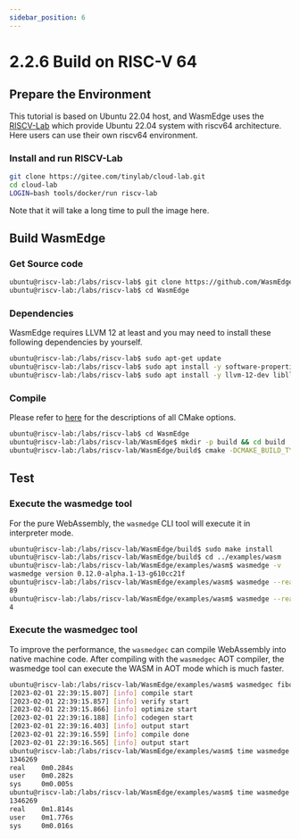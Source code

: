```yaml
---
sidebar_position: 6
---
```


# 2.2.6 Build on RISC-V 64

## Prepare the Environment

This tutorial is based on Ubuntu 22.04 host, and WasmEdge uses the [RISCV-Lab](https://gitee.com/tinylab/riscv-lab) which provide Ubuntu 22.04 system with riscv64 architecture. Here users can use their own riscv64 environment.

### Install and run RISCV-Lab

```bash
git clone https://gitee.com/tinylab/cloud-lab.git
cd cloud-lab
LOGIN=bash tools/docker/run riscv-lab
```

Note that it will take a long time to pull the image here.

## Build WasmEdge

### Get Source code

```bash
ubuntu@riscv-lab:/labs/riscv-lab$ git clone https://github.com/WasmEdge/WasmEdge.git
ubuntu@riscv-lab:/labs/riscv-lab$ cd WasmEdge
```

### Dependencies

WasmEdge requires LLVM 12 at least and you may need to install these following dependencies by yourself.

```bash
ubuntu@riscv-lab:/labs/riscv-lab$ sudo apt-get update
ubuntu@riscv-lab:/labs/riscv-lab$ sudo apt install -y software-properties-common cmake libboost-all-dev
ubuntu@riscv-lab:/labs/riscv-lab$ sudo apt install -y llvm-12-dev liblld-12-dev
```

### Compile

Please refer to [here](/docs/contribute/source/build_from_src.md#cmake-building-options) for the descriptions of all CMake options.

```bash
ubuntu@riscv-lab:/labs/riscv-lab$ cd WasmEdge
ubuntu@riscv-lab:/labs/riscv-lab/WasmEdge$ mkdir -p build && cd build
ubuntu@riscv-lab:/labs/riscv-lab/WasmEdge/build$ cmake -DCMAKE_BUILD_TYPE=Release .. && make -j
```

## Test

### Execute the wasmedge tool

For the pure WebAssembly, the `wasmedge` CLI tool will execute it in interpreter mode.

```bash
ubuntu@riscv-lab:/labs/riscv-lab/WasmEdge/build$ sudo make install
ubuntu@riscv-lab:/labs/riscv-lab/WasmEdge/build$ cd ../examples/wasm
ubuntu@riscv-lab:/labs/riscv-lab/WasmEdge/examples/wasm$ wasmedge -v
wasmedge version 0.12.0-alpha.1-13-g610cc21f
ubuntu@riscv-lab:/labs/riscv-lab/WasmEdge/examples/wasm$ wasmedge --reactor fibonacci.wasm fib 10
89
ubuntu@riscv-lab:/labs/riscv-lab/WasmEdge/examples/wasm$ wasmedge --reactor add.wasm add 2 2
4
```

### Execute the wasmedgec tool

To improve the performance, the `wasmedgec` can compile WebAssembly into native machine code. After compiling with the `wasmedgec` AOT compiler, the wasmedge tool can execute the WASM in AOT mode which is much faster.

```bash
ubuntu@riscv-lab:/labs/riscv-lab/WasmEdge/examples/wasm$ wasmedgec fibonacci.wasm fibonacci_aot.wasm
[2023-02-01 22:39:15.807] [info] compile start
[2023-02-01 22:39:15.857] [info] verify start
[2023-02-01 22:39:15.866] [info] optimize start
[2023-02-01 22:39:16.188] [info] codegen start
[2023-02-01 22:39:16.403] [info] output start
[2023-02-01 22:39:16.559] [info] compile done
[2023-02-01 22:39:16.565] [info] output start
ubuntu@riscv-lab:/labs/riscv-lab/WasmEdge/examples/wasm$ time wasmedge --reactor fibonacci_aot.wasm fib 30
1346269
real    0m0.284s
user    0m0.282s
sys     0m0.005s
ubuntu@riscv-lab:/labs/riscv-lab/WasmEdge/examples/wasm$ time wasmedge --reactor fibonacci.wasm fib 30
1346269
real    0m1.814s
user    0m1.776s
sys     0m0.016s
```
